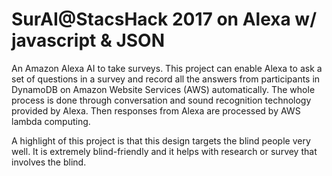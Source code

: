 # SurAI@StacsHack 2017 on Alexa w/ javascript & JSON
An Amazon Alexa AI to take surveys. This project can enable Alexa to ask a set of questions in a survey and record all the answers from participants in DynamoDB on Amazon Website Services (AWS) automatically. The whole process is done through conversation and sound recognition technology provided by Alexa. Then responses from Alexa are processed by AWS lambda computing. 

A highlight of this project is that this design targets the blind people very well. It is extremely blind-friendly and it helps with research or survey that involves the blind.

